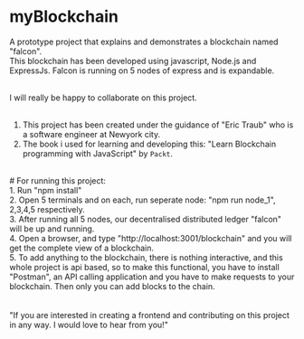 # myBlockchain
A prototype project that explains and demonstrates a blockchain named "falcon". <br> 
This blockchain has been developed using javascript, Node.js and ExpressJs. Falcon is running on 5 nodes of express and is expandable.  <br>
<br>

I will really be happy to collaborate on this project.
<br><br>
1. This project has been created under the guidance of "Eric Traub" who is a software engineer at Newyork city.<br>
2. The book i used for learning and developing this: "Learn Blockchain programming with JavaScript" by `Packt`.<br>
<br>
# For running this project: <br>
1. Run "npm install"<br>
2. Open 5 terminals and on each, run seperate node: "npm run node_1", 2,3,4,5 respectively.<br>
3. After running all 5 nodes, our decentralised distributed ledger "falcon" will be up and running.<br>
4. Open a browser, and type "http://localhost:3001/blockchain" and you will get the complete view of a blockchain.<br>
5. To add anything to the blockchain, there is nothing interactive, and this whole project is api based, so to make this functional, you have to install<br> "Postman", an API calling application and you have to make requests to your blockchain. Then only you can add blocks to the chain.<br>
<br><br>
"If you are interested in creating a frontend and contributing on this project in any way. I would love to hear from you!"


